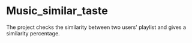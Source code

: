 # Music_similar_taste
The project checks the similarity between two users' playlist and gives a similarity percentage.
